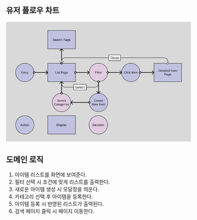 ## 유저 플로우 차트

![Flow Chart](./public/KDT-M2.png)

## 도메인 로직

1. 아이템 리스트를 화면에 보여준다.
2. 필터 선택 시 조건에 맞게 리스트를 출력한다.
3. 새로운 아이템 생성 시 모달창을 띄운다.
4. 카테고리 선택 후 아이템을 등록한다.
5. 아이템 등록 시 반영된 리스트가 출력된다.
6. 검색 페이지 클릭 시 페이지 이동한다.